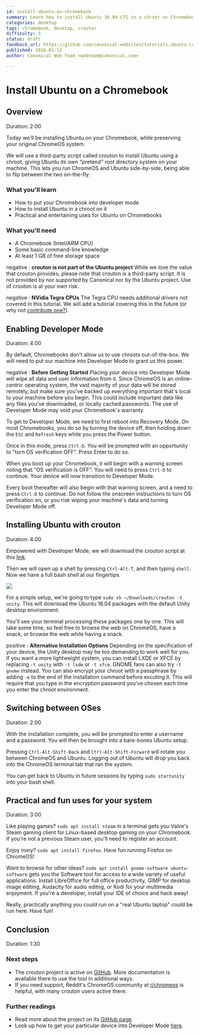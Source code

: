 ```yaml
---
id: install-ubuntu-on-chromebook
summary: Learn how to install Ubuntu 16.04 LTS in a chroot on Chromebooks, using the third-party crouton tool.
categories: desktop
tags: chromebook, desktop, crouton
difficulty: 3
status: draft
feedback_url: https://github.com/canonical-websites/tutorials.ubuntu.com/issues
published: 2018-01-12
author: Canonical Web Team <webteam@canonical.com>

---
```


# Install Ubuntu on a Chromebook

## Overview
Duration: 2:00

Today we'll be installing Ubuntu on your Chromebook, while preserving your original ChromeOS system.

We will use a third-party script called crouton to install Ubuntu using a chroot, giving Ubuntu its own "pretend" root directory system on your machine. This lets you run ChromeOS and Ubuntu side-by-side, being able to flip between the two on-the-fly.


### What you'll learn

- How to put your Chromebook into developer mode
- How to install Ubuntu in a chroot on it
- Practical and entertaining uses for Ubuntu on Chromebooks

### What you'll need

- A Chromebook (Intel/ARM CPU)
- Some basic command-line knowledge
- At least 1 GB of free storage space

negative
: **crouton is not part of the Ubuntu project**
While we love the value that crouton provides, please note that crouton is a third-party script. It is not provided by nor supported by Canonical nor by the Ubuntu project. Use of crouton is at your own risk.

negative
: **NVidia Tegra CPUs**
The Tegra CPU needs additional drivers not covered in this tutorial. We will add a tutorial covering this in the future (or why not [contribute one?](https://tutorials.ubuntu.com/tutorial/tutorial-guidelines#0)).

## Enabling Developer Mode
Duration: 4:00

By default, Chromebooks don't allow us to use chroots out-of-the-box. We will need to put our machine into Developer Mode to grant us this power.

negative
: **Before Getting Started**
Placing your device into Developer Mode will wipe all data and user information from it. Since ChromeOS is an online-centric operating system, the vast majority of your data will be stored remotely, but make sure you've backed up everything important that's local to your machine before you begin. This could include important data like any files you've downloaded, or locally cached passwords.
The use of Developer Mode may void your Chromebook's warranty.

To get to Developer Mode, we need to first reboot into Recovery Mode. On most Chromebooks, you do so by turning the device off, then holding down the `ESC` and `Refresh` keys while you press the Power button.

Once in this mode, press `Ctrl-D`. You will be prompted with an opportunity to "turn OS verification OFF". Press Enter to do so.

When you boot up your Chromebook, it will begin with a warning screen noting that "OS verification is OFF". You will need to press `Ctrl-D` to continue. Your device will now transition to Developer Mode.

Every boot thereafter will also begin with that warning screen, and a need to press `Ctrl-D` to continue. Do not follow the onscreen instructions to turn OS verification on, or you risk wiping your machine's data and turning Developer Mode off.

## Installing Ubuntu with crouton
Duration: 4:00

Empowered with Developer Mode, we will download the crouton script at this [link](https://goo.gl/fd3zc).

Then we will open up a shell by pressing `Ctrl-Alt-T`, and then typing `shell`. Now we have a full bash shell at our fingertips.

![](https://assets.ubuntu.com/v1/8ce6c5e1-Screenshot+2018-01-16+at+14.46.00.png)

For a simple setup, we're going to type `sudo sh ~/Downloads/crouton -t unity`. This will download the Ubuntu 16.04 packages with the default Unity desktop environment.

You'll see your terminal processing these packages one by one. This will take some time, so feel free to browse the web on ChromeOS, have a snack, or browse the web while having a snack.

positive
: **Alternative Installation Options**
Depending on the specification of your device, the Unity desktop may be too demanding to work well for you. If you want a more lightweight system, you can install LXDE or XFCE by replacing `-t unity` with `-t lxde` or `-t xfce`. GNOME fans can also try `-t gnome` instead.
You can also encrypt your chroot with a passphrase by adding `-e` to the end of the installation command before excuting it. This will require that you type in the encryption password you've chosen each time you enter the chroot environment.

## Switching between OSes
Duration: 2:00

With the installation complete, you will be prompted to enter a username and a password. You will then be brought into a bare-bones Ubuntu setup. 

Pressing `Ctrl-Alt-Shift-Back` and `Ctrl-Alt-Shift-Forward` will rotate you between ChromeOS and Ubuntu. Logging out of Ubuntu will drop you back into the ChromeOS terminal tab that ran the system.

You can get back to Ubuntu in future sessions by typing `sudo startunity` into your bash shell.

## Practical and fun uses for your system
Duration: 3:00

Like playing games? `sudo apt install steam` in a terminal gets you Valve's Steam gaming client for Linux-based desktop gaming on your Chromebook. If you're not a previous Steam user, you'll need to register an account.

Enjoy irony? `sudo apt install firefox`. Have fun running Firefox on ChromeOS!

Want to browse for other ideas? `sudo apt install gnome-software ubuntu-software` gets you the Software tool for access to a wide variety of useful applications. Install LibreOffice for full office productivity, GIMP for desktop image editing, Audacity for audio editng, or Kodi for your multimedia enjoyment. If you're a developer, install your IDE of choice and hack away!

Really, practically anything you could run on a "real Ubuntu laptop" could be run here. Have fun!

## Conclusion
Duration: 1:30

### Next steps

* The crouton project is active on [GitHub](https://github.com/dnschneid/crouton). More documentation is available there to use the tool in additional ways. 
* If you need support, Reddit's ChromeOS community at [r/chromeos](https://www.reddit.com/r/chromeos/) is helpful, with many crouton users active there.

### Further readings

* Read more about the project on its [GitHub page](https://github.com/dnschneid/crouton).
* Look up how to get your particular device into Developer Mode [here](https://www.chromium.org/chromium-os/developer-information-for-chrome-os-devices).

